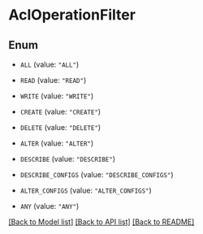 # AclOperationFilter

## Enum


* `ALL` (value: `"ALL"`)

* `READ` (value: `"READ"`)

* `WRITE` (value: `"WRITE"`)

* `CREATE` (value: `"CREATE"`)

* `DELETE` (value: `"DELETE"`)

* `ALTER` (value: `"ALTER"`)

* `DESCRIBE` (value: `"DESCRIBE"`)

* `DESCRIBE_CONFIGS` (value: `"DESCRIBE_CONFIGS"`)

* `ALTER_CONFIGS` (value: `"ALTER_CONFIGS"`)

* `ANY` (value: `"ANY"`)


[[Back to Model list]](../README.md#documentation-for-models) [[Back to API list]](../README.md#documentation-for-api-endpoints) [[Back to README]](../README.md)


